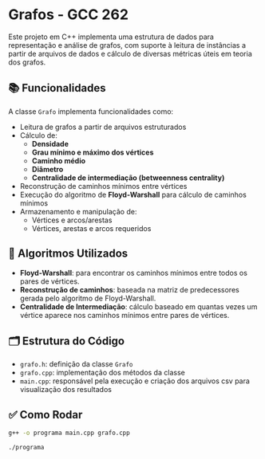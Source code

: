 # Grafos - GCC 262

Este projeto em C++ implementa uma estrutura de dados para representação e análise de grafos, com suporte à leitura de instâncias a partir de arquivos de dados e cálculo de diversas métricas úteis em teoria dos grafos.

## 📚 Funcionalidades

A classe `Grafo` implementa funcionalidades como:

- Leitura de grafos a partir de arquivos estruturados
- Cálculo de:
  - **Densidade**
  - **Grau mínimo e máximo dos vértices**
  - **Caminho médio**
  - **Diâmetro**
  - **Centralidade de intermediação (betweenness centrality)**
- Reconstrução de caminhos mínimos entre vértices
- Execução do algoritmo de **Floyd-Warshall** para cálculo de caminhos mínimos
- Armazenamento e manipulação de:
  - Vértices e arcos/arestas
  - Vértices, arestas e arcos requeridos

## 🧠 Algoritmos Utilizados

- **Floyd-Warshall**: para encontrar os caminhos mínimos entre todos os pares de vértices.
- **Reconstrução de caminhos**: baseada na matriz de predecessores gerada pelo algoritmo de Floyd-Warshall.
- **Centralidade de Intermediação**: cálculo baseado em quantas vezes um vértice aparece nos caminhos mínimos entre pares de vértices.

## 🗂 Estrutura do Código

- `grafo.h`: definição da classe `Grafo`
- `grafo.cpp`: implementação dos métodos da classe
- `main.cpp`: responsável pela execução e criação dos arquivos csv para visualização dos resultados

## ✅ Como Rodar

```bash
g++ -o programa main.cpp grafo.cpp
```

```bash
./programa 
```